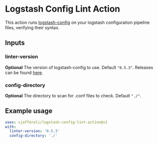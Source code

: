 # Logstash Config Lint Action

This action runs [logstash-config](https://github.com/breml/logstash-config) on your logstash configuration pipeline files, verifying their syntax.

## Inputs

### linter-version

**Optional** The version of logstash-config to use. Default `"0.5.3"`. Releases can be found [here](https://github.com/breml/logstash-config/releases).


### config-directory

**Optional** The directory to scan for .conf files to check. Default `"./"`.


## Example usage

```yaml
uses: sjafferali/logstash-config-lint-action@v1
with:
  linter-version: '0.5.3'
  config-directory: './'
```
